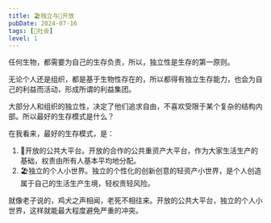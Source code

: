 ```yaml
---
title: 🏖独立与🌌开放
pubDate: 2024-07-16
tags: [👫社会]
level: 1
---
```


任何生物，都需要为自己的生存负责，所以，独立性是生存的第一原则。

无论个人还是组织，都是基于生物性存在的，所以都得有独立生存能力，也会为自己的利益而活动，形成所谓的利益集团。

大部分人和组织的独立性，决定了他们追求自由，不喜欢受限于某个复杂的结构内部。所以最好的生存模式是什么？

在我看来，最好的生存模式，是：

1. 🌌开放的公共大平台。开放的合作的公共重资产大平台，作为大家生活生产的基础，权责由所有人基本平均地分配。
2. 🏖独立的个人小世界。独立的个性化的创新创意的轻资产小世界，是个人创造属于自己的生活生产生境，轻权责轻风险。

就像老子说的，鸡犬之声相闻，老死不相往来。开放的公共大平台，独立的个人小世界，这样就能最大程度避免严重的冲突。
